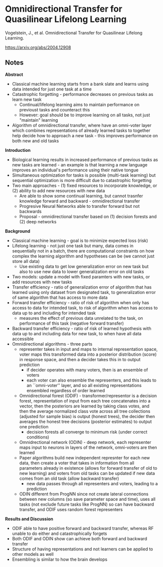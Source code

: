# Omnidirectional Transfer for Quasilinear Lifelong Learning

Vogelstein, J., et al. Omnidirectional Transfer for Quasilinear Lifelong Learning. 

https://arxiv.org/abs/2004.12908

## Notes

**Abstract**
- Classical machine learning starts from a bank slate and learns using data intended for just one task at a time
- Catastrophic forgetting - performance decreases on previous tasks as learn new task
    - Continual/lifelong learning aims to maintain performance on previoust tasks and counteract this
    - However: goal should be to improve learning on all tasks, not just "maintain" learning
- Algorithm of omnidirectional transfer, where have an omni-voter layer which combines representations of already learned tasks to together help decide how to approach a new task - this improves performance on both new and old tasks 

**Introduction**
- Biological learning results in increased performance of previous tasks as new tasks are learned - an example is that learning a new language improves an individual's performance using their native tongue
- Simultaneous optimization for tasks is possible (multi-task learning) but sequential optimization is more difficult due to catastrophic forgetting
- Two main approaches - (1) fixed resources to incorporate knowledge, or (2) ability to add new resources with new data
    - Are able to show some continual learning, but cannot trasnfer knowledge forward and backward - omnidirectional transfer
    - Progresive Neural Networks able to transfer forward but not backwards
    - Proposal - omnidirectional transfer based on (1) decision forests and (2) deep networks

**Background**
- Classical machine learning - goal is to minimize expected loss (risk)
- Lifelong learning - not just one task but many, data comes in sequentially not in a batch, there are computational constraints on how complex the learning algorithm and hypotheses can be (we cannot just store all data)
    - Use existing data to get low generalization error on new task but also to use new data to lower generalization error on old tasks
- Two models: update a model with fixed paramters with new tasks, or add resources with new tasks
- Transfer efficiency - ratio of generalization error of algorithm that has learned using only dataset from designated task, to generalization error of same algorithm that has access to more data
- Forward transfer efficiency - ratio of risk of algorithm when only has access to data for intended task, to risk of algorithm when has access to data up to and including for intended task
    - measures the effect of previous data unrelated to the task, on performance of this task (negative forward transfer)
- Backward transfer efficiency - ratio of risk of learned hypothesis with data up to and including data for new task, to when have all data accessible
- Omnidirectional algorithms - three parts
    - representer takes in input and maps to internal representation space, voter maps this transformed data into a posterior distribution (score) in response space, and then a decider takes this in to output prediction
        - if decider operates with many voters, then is an ensemble of voters
        - each voter can also ensemble the representers, and this leads to an ``omni-voter'' layer, and so all existing representations ensembled regardless of order learned
    - Omnidirectional forest (ODIF) - transformer/representor is a decision forest, representation of input from each tree concatenates into a vector, then the posteriors are learned by taking class votes, and then the average normalized class vote across all tree collections (adjusted for sample bias) is output (honest trees), the decider then averages the honest tree decisions (posterior estimates) to output one prediction
        - decision forests all converge to minimum risk (under correct conditions) 
    - Omnidrectional network (ODIN) - deep network, each representer maps input to neurons in layers of the network, omni-voters are then learned
    - Paper algorithms build new independent represnter for each new data, then create a voter that takes in information from all parameters already in existence (allows for forward transfer of old to new learning) and voters from old tasks can be updated if new data comes from an old task (allow backward transfer)
        - new data passes through all representers and voters, leading to a prediction
    - ODIN different from ProgNN since not create lateral connections between new columns (so save parameter space and time), uses all tasks (not exclude future tasks like ProgNN) so can have backward transfer, and ODIF uses random forest representers

**Results and Discussion**
- ODIF able to have positive forward and backward transfer, whereas RF unable to do either and catastrophically forgets
- Both ODIF and ODIN show can achieve both forward and backward transfer
- Structure of having representations and not learners can be applied to other models as well 
- Ensembling is similar to how the brain develops
